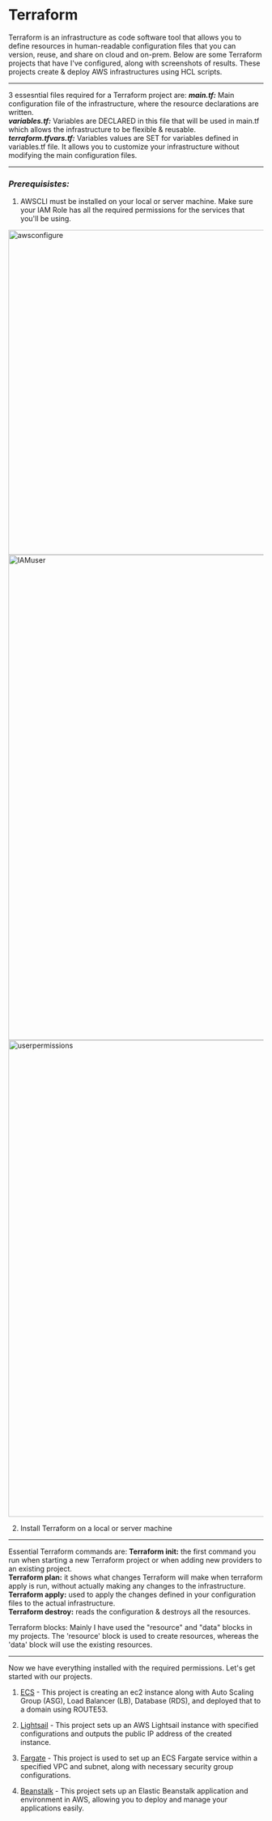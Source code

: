 # Terraform
Terraform is an infrastructure as code software tool that allows you to define resources in human-readable configuration files that you can version, reuse, and share on cloud and on-prem.
Below are some Terraform projects that have I've configured, along with screenshots of results.
These projects create & deploy AWS infrastructures using HCL scripts.

<hr/>
3 essesntial files required for a Terraform project are:
<b><i>main.tf:</i></b> Main configuration file of the infrastructure, where the resource declarations are written. <br/>
<b><i>variables.tf:</i></b> Variables are DECLARED in this file that will be used in main.tf which allows the infrastructure to be flexible & reusable. <br/>
<b><i>terraform.tfvars.tf:</i></b> Variables values are SET for variables defined in variables.tf file. It allows you to customize your infrastructure without modifying the main configuration files. <br/>
<hr/>

<h3><b><i>Prerequisistes:</i></b></h3>

1. AWSCLI must be installed on your local or server machine. Make sure your IAM Role has all the required permissions for the services that you'll be using.
<img width="642" alt="awsconfigure" src="https://github.com/NavreetK/Terraform/assets/46690891/8dbe27bd-2920-4e5b-be29-201ee747b1b5">

<img width="959" alt="IAMuser" src="https://github.com/NavreetK/Terraform/assets/46690891/a096bba8-135e-4923-8711-b83c34b43924">

<img width="942" alt="userpermissions" src="https://github.com/NavreetK/Terraform/assets/46690891/be38e2cd-35fc-4efc-b342-8a39b0e47445">



2. Install Terraform on a local or server machine
<hr/>

Essential Terraform commands are:
<b>Terraform init:</b> the first command you run when starting a new Terraform project or when adding new providers to an existing project.<br/>
<b>Terraform plan:</b> it shows what changes Terraform will make when terraform apply is run, without actually making any changes to the infrastructure.<br/>
<b>Terraform apply:</b> used to apply the changes defined in your configuration files to the actual infrastructure.<br/>
<b>Terraform destroy:</b> reads the configuration & destroys all the resources.<br/>

Terraform blocks:
Mainly I have used the "resource" and "data" blocks in my projects. The 'resource' block is used to create resources, whereas the 'data' block will use the existing resources.

<hr/>

Now we have everything installed with the required permissions. Let's get started with our projects.

1. [ECS](https://github.com/NavreetK/Terraform/blob/main/Terraform/ECS/README.md) - This project is creating an ec2 instance along with Auto Scaling Group (ASG), Load Balancer (LB), Database (RDS), and deployed that to a domain using ROUTE53.

2. [Lightsail](https://github.com/NavreetK/Terraform/blob/main/Terraform/lightsail/README.md) - This project sets up an AWS Lightsail instance with specified configurations and outputs the public IP address of the created instance. 

3. [Fargate](https://github.com/NavreetK/Terraform/blob/main/Terraform/fargate/README.md) - This project is used to set up an ECS Fargate service within a specified VPC and subnet, along with necessary security group configurations.

4. [Beanstalk](https://github.com/NavreetK/Terraform/blob/main/Terraform/beanstalk/README.md) - This project sets up an Elastic Beanstalk application and environment in AWS, allowing you to deploy and manage your applications easily.









